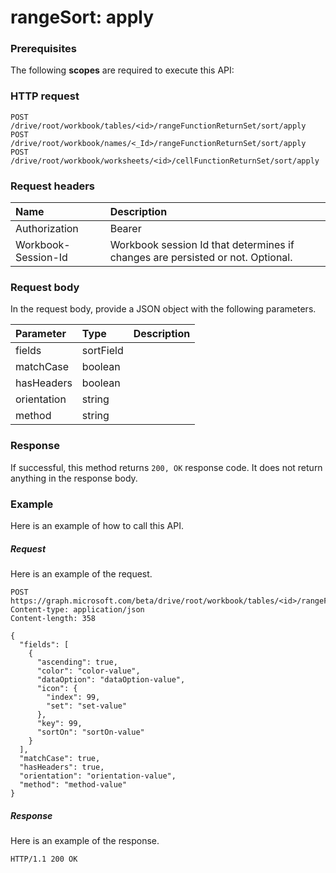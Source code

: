 # rangeSort: apply


### Prerequisites
The following **scopes** are required to execute this API: 
### HTTP request
<!-- { "blockType": "ignored" } -->
```http
POST /drive/root/workbook/tables/<id>/rangeFunctionReturnSet/sort/apply
POST /drive/root/workbook/names/<_Id>/rangeFunctionReturnSet/sort/apply
POST /drive/root/workbook/worksheets/<id>/cellFunctionReturnSet/sort/apply

```
### Request headers
| Name       | Description|
|:---------------|:----------|
| Authorization  | Bearer <code>|
| Workbook-Session-Id  | Workbook session Id that determines if changes are persisted or not. Optional.|

### Request body
In the request body, provide a JSON object with the following parameters.

| Parameter	   | Type	|Description|
|:---------------|:--------|:----------|
|fields|sortField||
|matchCase|boolean||
|hasHeaders|boolean||
|orientation|string||
|method|string||

### Response
If successful, this method returns `200, OK` response code. It does not return anything in the response body.

### Example
Here is an example of how to call this API.
##### Request
Here is an example of the request.
<!-- {
  "blockType": "request",
  "name": "rangesort_apply"
}-->
```http
POST https://graph.microsoft.com/beta/drive/root/workbook/tables/<id>/rangeFunctionReturnSet/sort/apply
Content-type: application/json
Content-length: 358

{
  "fields": [
    {
      "ascending": true,
      "color": "color-value",
      "dataOption": "dataOption-value",
      "icon": {
        "index": 99,
        "set": "set-value"
      },
      "key": 99,
      "sortOn": "sortOn-value"
    }
  ],
  "matchCase": true,
  "hasHeaders": true,
  "orientation": "orientation-value",
  "method": "method-value"
}
```

##### Response
Here is an example of the response. 
<!-- {
  "blockType": "response",
  "truncated": true,
  "@odata.type": "microsoft.graph.none"
} -->
```http
HTTP/1.1 200 OK
```

<!-- uuid: 8fcb5dbc-d5aa-4681-8e31-b001d5168d79
2015-10-25 14:57:30 UTC -->
<!-- {
  "type": "#page.annotation",
  "description": "rangeSort: apply",
  "keywords": "",
  "section": "documentation",
  "tocPath": ""
}-->